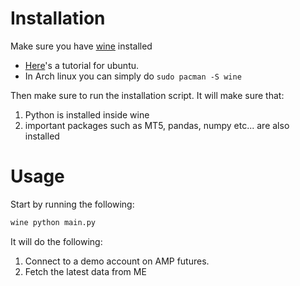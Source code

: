 # Installation
Make sure you have [wine]() installed
+ [Here](https://phoenixnap.com/kb/how-to-install-wine-on-ubuntu)'s a tutorial for ubuntu.
+ In Arch linux you can simply do `sudo pacman -S wine`

Then make sure to run the installation script. It will make sure that:
1. Python is installed inside wine
2. important packages such as MT5, pandas, numpy etc... are also installed


# Usage
Start by running the following:
```python
wine python main.py
```

It will do the following:
1. Connect to a demo account on AMP futures.
2. Fetch the latest data from ME
